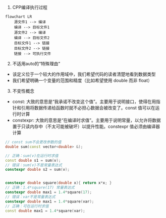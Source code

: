 1. CPP编译执行过程

```mermaid
flowchart LR
    源文件1 --> 编译
    编译 --> 目标文件1
    源文件2 --> 编译
    编译 --> 目标文件2
    目标文件1 --> 链接
    目标文件2 --> 链接
    链接 --> 可执行文件
```

2. 不适用auto的“特殊理由“
   
- 该定义位于一个较大的作用域中，我们希望代码的读者清楚地看到数据类型
- 我们希望明确一个变量的范围和精度（比如希望使用 double 而非 float）

3. 不变性概念

- const: 大致的意思是“我承诺不改变这个值”。主要用于说明接口，使得在用指针和引用将数据传递给函数时就不必担心数据会被改变了。const 值可以在运行时计算
- constexpr: 大致的意思是“在编译时求值”。主要用于说明常量，以允许将数据置于只读内存中（不太可能被破坏）以提升性能。constexpr 值必须由编译器计算

```cpp
// const sum不会更改参数的值
double sum(const vector<double> &);

// 正确：sum(v)在运行时求值
const double s1 = sum(v);
// 错误：sum(v)不是常量表达式
constexpr double s2 = sum(v);


constexpr double square(double x){ return x*x; }
// 正确：1.4*square(17) 常量表达式
constexpr double max1 = 1.4*square(17);
// 错误：var不是常量表达式
constexpr double max1 = 1.4*square(var);
// 正确：可在运行时求值
const double max1 = 1.4*square(var);
```